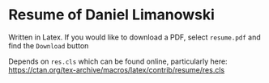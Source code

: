 # Resume of Daniel Limanowski
Written in Latex. If you would like to download a PDF, select `resume.pdf` and find the `Download` button


Depends on `res.cls` which can be found online, particularly here: https://ctan.org/tex-archive/macros/latex/contrib/resume/res.cls
